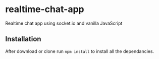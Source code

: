 # realtime-chat-app
Realtime chat app using socket.io and vanilla JavaScript

## Installation 
After download or clone run `npm install` to install all the dependancies.


